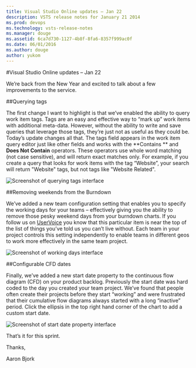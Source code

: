 ```yaml
---
title: Visual Studio Online updates – Jan 22
description: VSTS release notes for January 21 2014
ms.prod: devops
ms.technology: vsts-release-notes
ms.manager: douge
ms.assetid: 6ca7d730-1127-4b8f-8fa6-8357f999ac0f
ms.date: 06/01/2016
ms.author: douge
author: yukom
---
```


#Visual Studio Online updates – Jan 22

We’re back from the New Year and excited to talk about a few improvements to the service. 

##Querying tags

The first change I want to highlight is that we’ve enabled the ability to query work item tags. Tags are an easy and effective way to “mark up” work items with additional meta-data. However, without the ability to write and save queries that leverage those tags, they’re just not as useful as they could be. Today’s update changes all that. The tags field appears in the work item query editor just like other fields and works with the **Contains ** and **Does Not Contain** operators. These operators use whole word matching (not case sensitive), and will return exact matches only. For example, if you create a query that looks for work items with the tag “Website”, your search will return "Website" tags, but not tags like "Website Related". 

![Screenshot of querying tags interface](_img/1_22_01.png)

##Removing weekends from the Burndown

We’ve added a new team configuration setting that enables you to specify the working days for your teams – effectively giving you the ability to remove those pesky weekend days from your burndown charts. If you follow us on [UserVoice](https://visualstudio.uservoice.com/forums/330519-vso) you know that this particular item is near the top of the list of things you’ve told us you can’t live without. Each team in your project controls this setting independently to enable teams in different geos to work more effectively in the same team project.

![Screenshot of working days interface](_img/1_22_02.png)

##Configurable CFD dates

Finally, we’ve added a new start date property to the continuous flow diagram (CFD) on your product backlog. Previously the start date was hard coded to the day you created your team project. We’ve found that people often create their projects before they start “working” and were frustrated that their cumulative flow diagrams always started with a long “inactive” period. Click the ellipsis in the top right hand corner of the chart to add a custom start date. 

![Screenshot of start date property interface](_img/1_22_03.png)

That’s it for this sprint. 

Thanks,

Aaron Bjork

